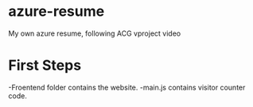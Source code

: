# azure-resume
My own azure resume, following ACG vproject video


# First Steps
-Froentend folder contains the website.
-main.js contains visitor counter code.

